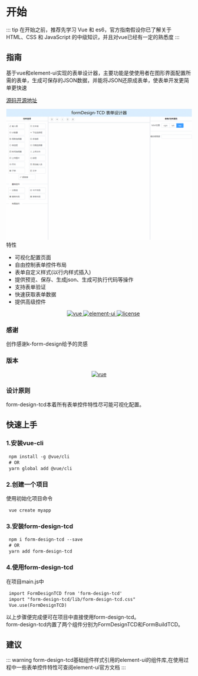 # 开始
::: tip
在开始之前，推荐先学习 Vue 和 es6，官方指南假设你已了解关于 HTML、CSS 和 JavaScript 的中级知识，并且对vue已经有一定的熟悉度
:::

## 指南 
基于vue和element-ui实现的表单设计器，主要功能是使使用者在图形界面配置所需的表单，生成可保存的JSON数据，并能将JSON还原成表单，使表单开发更简单更快速
  
  [源码开源地址](https://github.com/zimudehub/FormDesignTCD)  
  
![An image](./img/formDesignTCD1.gif)
特性
- 可视化配置页面
- 自由控制表单控件布局
- 表单自定义样式(以行内样式插入)
- 提供预览、保存、生成json、生成可执行代码等操作
- 支持表单验证
- 快速获取表单数据
- 提供高级控件
    <p align="center">
      <a href="https://github.com/vuejs/vue">
        <img src="https://img.shields.io/badge/vue-2.6.11-brightgreen.svg" alt="vue">
      </a>
      <a href="https://github.com/ElemeFE/element">
        <img src="https://img.shields.io/badge/element%20ui-2.13.0-blue" alt="element-ui">
      </a>
      <a href="https://github.com/zimudehub/FormDesignTCD/blob/master/LICENSE">
        <img src="https://img.shields.io/github/license/mashape/apistatus.svg" alt="license">
      </a>
    </p>
### 感谢
创作感谢k-form-design给予的灵感
### 版本
<p align="center">
      <a href="https://github.com/zimudehub/FormDesignTCD">
        <img src="https://img.shields.io/badge/form%20design%20tcd-0.0.6-brightgreen.svg" alt="vue">
      </a>
</p>

### 设计原则
form-design-tcd本着所有表单控件特性尽可能可视化配置。
## 快速上手
### 1.安装vue-cli
```
 npm install -g @vue/cli
 # OR
 yarn global add @vue/cli
```
### 2.创建一个项目
使用初始化项目命令
``` 
 vue create myapp
```
### 3.安装form-design-tcd
``` 
 npm i form-design-tcd --save
 # OR
 yarn add form-design-tcd
```

### 4.使用form-design-tcd
在项目main.js中
``` 
 import FormDesignTCD from 'form-design-tcd'
 import "form-design-tcd/lib/form-design-tcd.css"
 Vue.use(FormDesignTCD)
```
以上步骤便完成便可在项目中直接使用form-design-tcd。  
form-design-tcd内置了两个组件分别为FormDesignTCD和FormBuildTCD。  
## 建议
::: warning
form-design-tcd基础组件样式引用的element-ui的组件库,在使用过程中一些表单控件特性可查阅element-ui官方文档
:::







